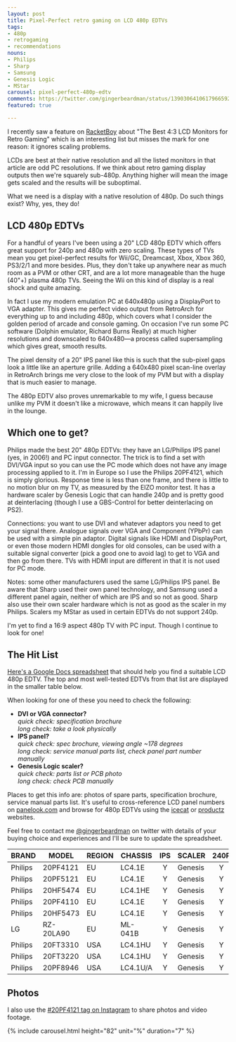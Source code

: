 ```yaml
---
layout: post
title: Pixel-Perfect retro gaming on LCD 480p EDTVs
tags:
- 480p
- retrogaming
- recommendations
nouns:
- Philips
- Sharp
- Samsung
- Genesis Logic
- MStar
carousel: pixel-perfect-480p-edtv
comments: https://twitter.com/gingerbeardman/status/1390306410617966592
featured: true

---
```

I recently saw a feature on [RacketBoy](https://www.racketboy.com/retro/the-best-43-square-lcd-monitors-for-retro-gaming-classic-pc-use) about "The Best 4:3 LCD Monitors for Retro Gaming" which is an interesting list but misses the mark for one reason: it ignores scaling problems.

LCDs are best at their native resolution and all the listed monitors in that article are odd PC resolutions. If we think about retro gaming display outputs then we're squarely sub-480p. Anything higher will mean the image gets scaled and the results will be suboptimal.

What we need is a display with a native resolution of 480p. Do such things exist? Why, yes, they do!

## LCD 480p EDTVs

For a handful of years I've been using a 20" LCD 480p EDTV which offers great support for 240p and 480p with zero scaling. These types of TVs mean you get pixel-perfect results for Wii/GC, Dreamcast, Xbox, Xbox 360, PS3/2/1 and more besides. Plus, they don't take up anywhere near as much room as a PVM or other CRT, and are a lot more manageable than the huge (40"+) plasma 480p TVs. Seeing the Wii on this kind of display is a real shock and quite amazing.

In fact I use my modern emulation PC at 640x480p using a DisplayPort to VGA adapter. This gives me perfect video output from RetroArch for everything up to and including 480p, which covers what I consider the golden period of arcade and console gaming. On occasion I've run some PC software (Dolphin emulator, Richard Burns Really) at much higher resolutions and downscaled to 640x480—a process called supersampling which gives great, smooth results.

The pixel density of a 20" IPS panel like this is such that the sub-pixel gaps look a little like an aperture grille. Adding a 640x480 pixel scan-line overlay in RetroArch brings me very close to the look of my PVM but with a display that is much easier to manage.

The 480p EDTV also proves unremarkable to my wife, I guess because unlike my PVM it doesn't like a microwave, which means it can happily live in the lounge.

## Which one to get?

Philips made the best 20" 480p EDTVs: they have an LG/Philips IPS panel (yes, in 2006!) and PC input connector. The trick is to find a set with DVI/VGA input so you can use the PC mode which does not have any image processing applied to it. I'm in Europe so I use the Philips 20PF4121, which is simply glorious. Response time is less than one frame, and there is little to no motion blur on my TV, as measured by the EIZO monitor test. It has a hardware scaler by Genesis Logic that can handle 240p and is pretty good at deinterlacing (though I use a GBS-Control for better deinterlacing on PS2).

Connections: you want to use DVI and whatever adaptors you need to get your signal there. Analogue signals over VGA and Component (YPbPr) can be used with a simple pin adaptor. Digital signals like HDMI and DisplayPort, or even those modern HDMI dongles for old consoles, can be used with a suitable signal converter (pick a good one to avoid lag) to get to VGA and then go from there. TVs with HDMI input are different in that it is not used for PC mode.

Notes: some other manufacturers used the same LG/Philips IPS panel. Be aware that Sharp used their own panel technology, and Samsung used a different panel again, neither of which are IPS and so not as good. Sharp also use their own scaler hardware which is not as good as the scaler in my Philips. Scalers my MStar as used in certain EDTVs do not support 240p.

I'm yet to find a 16:9 aspect 480p TV with PC input. Though I continue to look for one!

## The Hit List

[Here's a Google Docs spreadsheet](https://docs.google.com/spreadsheets/d/1HOEvXkjMTum_Vd1CJ0RrpvgH0a_Uo0zJc9RwUtfZVZ0/edit?usp=sharing) that should help you find a suitable LCD 480p EDTV. The top and most well-tested EDTVs from that list are displayed in the smaller table below.

When looking for one of these you need to check the following:

* **DVI or VGA connector?**  
  _quick check: specification brochure  
  long check: take a look physically_
* **IPS panel?**  
  _quick check: spec brochure, viewing angle \~178 degrees  
  long check: service manual parts list, check panel part number manually_
* **Genesis Logic scaler?**  
  _quick check: parts list or PCB photo  
  long check: check PCB manually_

Places to get this info are: photos of spare parts, specification brochure, service manual parts list. It's useful to cross-reference LCD panel numbers on [panelook.com](https://www.panelook.com/modelsearch.php?keyword=LC201V02) and browse for 480p EDTVs using the [icecat](https://www.google.com/search?q=%22640+x+480+pixels%22+tv+site%3Ahttps%3A%2F%2Ficecat.biz) or [productz](https://www.google.com/search?q=%22Resolution+640,480%22+tv+site%3Ahttps%3A%2F%2Fproductz.com) websites.

Feel free to contact me [@gingerbeardman](https://twitter.com/gingerbeardman) on twitter with details of your buying choice and experiences and I'll be sure to update the spreadsheet.

| BRAND | MODEL | REGION | CHASSIS | IPS | SCALER | 240P | INPUT | YEAR |
| --- | --- | --- | --- | :---: | --- | :---: | --- | --- |
| Philips | 20PF4121 | EU | LC4.1E | Y | Genesis | Y | DVI | 2006 |
| Philips | 20PF5121 | EU | LC4.1E | Y | Genesis | Y | DVI | 2006 |
| Philips | 20HF5474 | EU | LC4.1HE | Y | Genesis | Y | DVI | 2006 |
| Philips | 20PF4110 | EU | LC4.1E | Y | Genesis | Y | DVI | 2005 |
| Philips | 20HF5473 | EU | LC4.1E | Y | Genesis | Y | DVI | 2005 |
| LG | RZ-20LA90 | EU | ML-041B | Y | Genesis | Y | VGA | 2005 |
| Philips | 20FT3310 | USA | LC4.1HU | Y | Genesis | Y | VGA | 2004 |
| Philips | 20FT3220 | USA | LC4.1HU | Y | Genesis | Y | VGA | 2004 |
| Philips | 20PF8946 | USA | LC4.1U/A | Y | Genesis | Y | VGA | 2004 |

## Photos

I also use the [#20PF4121 tag on Instagram](https://www.instagram.com/explore/tags/20pf4121/) to share photos and video footage.

{% include carousel.html height="82" unit="%" duration="7" %}